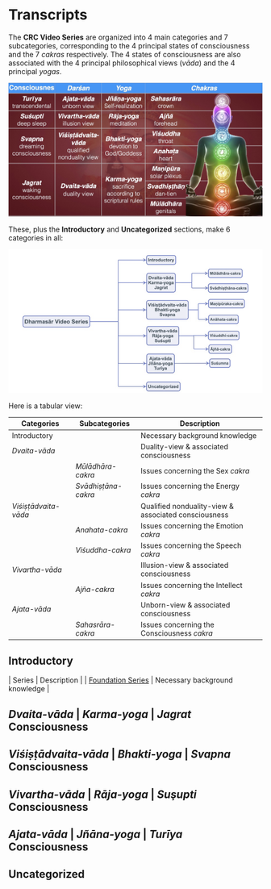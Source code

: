 # Transcripts

The **CRC Video Series** are organized into 4 main categories and 7 subcategories, corresponding to the 4 principal states of consciousness and the 7 *cakras* respectively. The 4 states of consciousness are also associated with the 4 principal philosophical views (*vāda*) and the 4 principal *yogas*. 

![4x4 Consciousness Matrix](art/4x4matrix.JPG)

These, plus the **Introductory** and **Uncategorized** sections, make 6 categories in all:

![CRC Root Ontology](art/ontology.png)

Here is a tabular view:

| Categories | Subcategories | Description |
| --- | --- | --- |
| Introductory | | Necessary background knowledge |
| *Dvaita-vāda* | | Duality-view & associated consciousness |
| | *Mūlādhāra-cakra* | Issues concerning the Sex *cakra* |
| | *Svādhiṣṭāna-cakra* | Issues concerning the Energy *cakra* |
| *Viśiṣṭādvaita-vāda* | | Qualified nonduality-view & associated consciousness |
| | *Anahata-cakra* | Issues concerning the Emotion *cakra* |
| | *Viśuddha-cakra* | Issues concerning the Speech *cakra* |
| *Vivartha-vāda* | | Illusion-view & associated consciousness |
| | *Ajña-cakra* | Issues concerning the Intellect *cakra* |
| *Ajata-vāda* | | Unborn-view & associated consciousness |
| | *Sahasrāra-cakra* | Issues concerning the Consciousness *cakra* |

## Introductory

| Series | Description |
| [Foundation Series](foundation/index.md) | Necessary background knowledge |


## *Dvaita-vāda* | *Karma-yoga* | *Jagrat* Consciousness


## *Viśiṣṭādvaita-vāda* | *Bhakti-yoga* | *Svapna* Consciousness


## *Vivartha-vāda* | *Rāja-yoga* | *Suşupti* Consciousness


## *Ajata-vāda* | *Jñāna-yoga* | *Turīya* Consciousness


## Uncategorized


